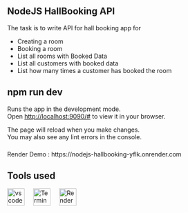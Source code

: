 ## NodeJS HallBooking API
The task is to write API for hall booking app for
  - Creating a room
  - Booking a room
  - List all rooms with Booked Data
  - List all customers with booked data
  - List how many times a customer has booked the room

## npm run dev

Runs the app in the development mode.\
Open [http://localhost:9090/#](http://localhost:9090/) to view it in your browser.

The page will reload when you make changes.\
You may also see any lint errors in the console.


###

 <p align="1eft">Render Demo : https://nodejs-hallbooking-yflk.onrender.com</p>   

## Tools used

<div align="left">
  <img src="https://cdn.simpleicons.org/visualstudiocode/007ACC" height="40" alt="vscode logo"  />
  <img width="12" />
  <img src="https://simpleicons.org/icons/windowsterminal.svg" height="40" alt="Terminal logo"  />
   <img width="12" />
  <img src="https://simpleicons.org/icons/render.svg" height="40" alt="Render logo"  />
  <img width="12" />
